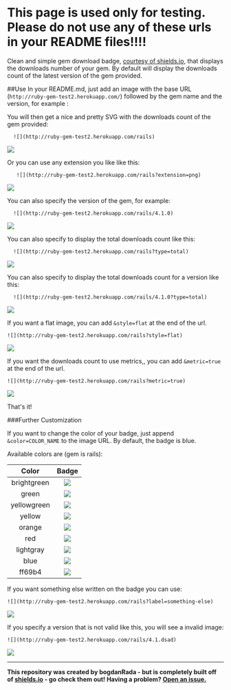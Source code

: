 This page is used only for testing. Please do not use any of these urls in your README files!!!!
================================================================================================

Clean and simple gem download badge, [courtesy of shields.io](https://github.com/badges/shields), that displays the downloads number of your gem. By default will display the downloads count of the latest version of the gem provided.

##Use In your README.md, just add an image with the base URL (`http://ruby-gem-test2.herokuapp.com/`) followed by the gem name and the version, for example :

You will then get a nice and pretty SVG with the downloads count of the gem provided:

```
  ![](http://ruby-gem-test2.herokuapp.com/rails)
```

![](http://ruby-gem-test2.herokuapp.com/rails)

Or you can use any extension you like like this:

```
   ![](http://ruby-gem-test2.herokuapp.com/rails?extension=png)
```

![](http://ruby-gem-test2.herokuapp.com/rails?extension=png)

You can also specify the version of the gem, for example:

```
  ![](http://ruby-gem-test2.herokuapp.com/rails/4.1.0)
```

![](http://ruby-gem-test2.herokuapp.com/rails/4.1.0)

You can also specify to display the total downloads count like this:

```
  ![](http://ruby-gem-test2.herokuapp.com/rails?type=total)
```

![](http://ruby-gem-test2.herokuapp.com/rails?type=total)

You can also specify to display the total downloads count for a version like this:

```
  ![](http://ruby-gem-test2.herokuapp.com/rails/4.1.0?type=total)
```

![](http://ruby-gem-test2.herokuapp.com/rails/4.1.0?type=total)

If you want a flat image, you can add `&style=flat` at the end of the url.

```
![](http://ruby-gem-test2.herokuapp.com/rails?style=flat)
```

![](http://ruby-gem-test2.herokuapp.com/rails?style=flat)

If you want the downloads count to use metrics,, you can add `&metric=true` at the end of the url.

```
![](http://ruby-gem-test2.herokuapp.com/rails?metric=true)
```

![](http://ruby-gem-test2.herokuapp.com/rails?metric=true)

That's it!

###Further Customization

If you want to change the color of your badge, just append `&color=COLOR_NAME` to the image URL. By default, the badge is blue.

Available colors are (gem is rails):

|    Color    |                                    Badge                                    |
|:-----------:|:---------------------------------------------------------------------------:|
| brightgreen | ![](http://ruby-gem-test2.herokuapp.com/rails?color=brightgreen&style=flat) |
|    green    |    ![](http://ruby-gem-test2.herokuapp.com/rails?color=green&style=flat)    |
| yellowgreen | ![](http://ruby-gem-test2.herokuapp.com/rails?color=yellowgreen&style=flat) |
|   yellow    |   ![](http://ruby-gem-test2.herokuapp.com/rails?color=yellow&style=flat)    |
|   orange    |   ![](http://ruby-gem-test2.herokuapp.com/rails?color=orange&style=flat)    |
|     red     |     ![](http://ruby-gem-test2.herokuapp.com/rails?color=red&style=flat)     |
|  lightgray  |  ![](http://ruby-gem-test2.herokuapp.com/rails?color=lightgray&style=flat)  |
|    blue     |    ![](http://ruby-gem-test2.herokuapp.com/rails?color=blue&style=flat)     |
|   ff69b4    |   ![](http://ruby-gem-test2.herokuapp.com/rails?color=ff69b4&style=flat)    |

If you want something else written on the badge you can use:

```
![](http://ruby-gem-test2.herokuapp.com/rails?label=something-else)
```

![](http://ruby-gem-test2.herokuapp.com/rails?label=something-else)

If you specify a version that is not valid like this, you will see a invalid image:

```
![](http://ruby-gem-test2.herokuapp.com/rails/4.1.dsad)
```

![](http://ruby-gem-test2.herokuapp.com/rails/4.1.dsad)

---

**This repository was created by bogdanRada - but is completely built off of [shields.io](http://github.com/badges/shields) - go check them out! Having a problem? [Open an issue.](http://github.com/bogdanRada/gem-downloads-badge/issues)**
